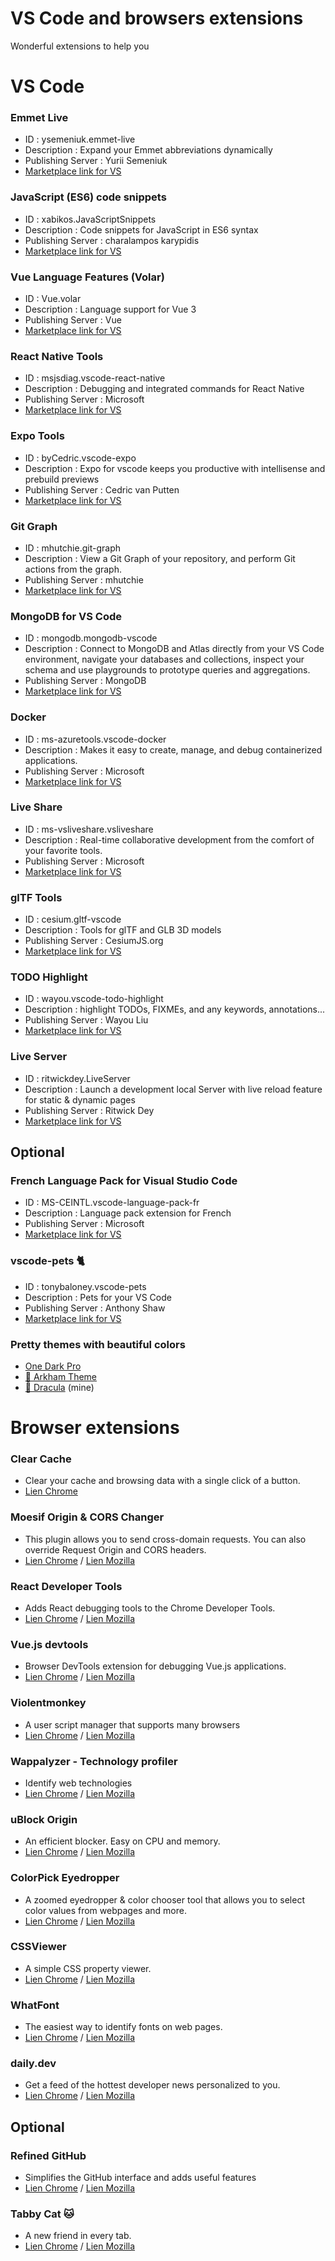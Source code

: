 # VS Code and browsers extensions

Wonderful extensions to help you

# VS Code

### Emmet Live 
* ID : ysemeniuk.emmet-live
* Description : Expand your Emmet abbreviations dynamically
* Publishing Server : Yurii Semeniuk
* [Marketplace link for VS](https://marketplace.visualstudio.com/items?itemName=ysemeniuk.emmet-live)

### JavaScript (ES6) code snippets
* ID : xabikos.JavaScriptSnippets
* Description : Code snippets for JavaScript in ES6 syntax
* Publishing Server : charalampos karypidis
* [Marketplace link for VS](https://marketplace.visualstudio.com/items?itemName=xabikos.JavaScriptSnippets)

### Vue Language Features (Volar)
* ID : Vue.volar
* Description : Language support for Vue 3
* Publishing Server : Vue
* [Marketplace link for VS](https://marketplace.visualstudio.com/items?itemName=Vue.volar)

### React Native Tools
* ID : msjsdiag.vscode-react-native
* Description : Debugging and integrated commands for React Native
* Publishing Server : Microsoft
* [Marketplace link for VS](https://marketplace.visualstudio.com/items?itemName=msjsdiag.vscode-react-native)

### Expo Tools
* ID : byCedric.vscode-expo
* Description : Expo for vscode keeps you productive with intellisense and prebuild previews
* Publishing Server : Cedric van Putten
* [Marketplace link for VS](https://marketplace.visualstudio.com/items?itemName=byCedric.vscode-expo)

### Git Graph 
* ID : mhutchie.git-graph
* Description : View a Git Graph of your repository, and perform Git actions from the graph.
* Publishing Server : mhutchie
* [Marketplace link for VS](https://marketplace.visualstudio.com/items?itemName=mhutchie.git-graph)

### MongoDB for VS Code
* ID : mongodb.mongodb-vscode
* Description : Connect to MongoDB and Atlas directly from your VS Code environment, navigate your databases and collections, inspect your schema and use playgrounds to prototype queries and aggregations.
* Publishing Server : MongoDB
* [Marketplace link for VS](https://marketplace.visualstudio.com/items?itemName=mongodb.mongodb-vscode)

### Docker
* ID : ms-azuretools.vscode-docker
* Description : Makes it easy to create, manage, and debug containerized applications.
* Publishing Server : Microsoft
* [Marketplace link for VS](https://marketplace.visualstudio.com/items?itemName=ms-azuretools.vscode-docker)

### Live Share
* ID : ms-vsliveshare.vsliveshare
* Description : Real-time collaborative development from the comfort of your favorite tools.
* Publishing Server : Microsoft
* [Marketplace link for VS](https://marketplace.visualstudio.com/items?itemName=MS-vsliveshare.vsliveshare)

### glTF Tools
* ID : cesium.gltf-vscode
* Description : Tools for glTF and GLB 3D models
* Publishing Server : CesiumJS.org
* [Marketplace link for VS](https://marketplace.visualstudio.com/items?itemName=cesium.gltf-vscode)

### TODO Highlight
* ID : wayou.vscode-todo-highlight
* Description : highlight TODOs, FIXMEs, and any keywords, annotations...
* Publishing Server : Wayou Liu
* [Marketplace link for VS](https://marketplace.visualstudio.com/items?itemName=wayou.vscode-todo-highlight)

### Live Server
* ID : ritwickdey.LiveServer
* Description : Launch a development local Server with live reload feature for static & dynamic pages
* Publishing Server : Ritwick Dey
* [Marketplace link for VS](https://marketplace.visualstudio.com/items?itemName=ritwickdey.LiveServer)

## Optional

### French Language Pack for Visual Studio Code
* ID : MS-CEINTL.vscode-language-pack-fr
* Description : Language pack extension for French
* Publishing Server : Microsoft
* [Marketplace link for VS](https://marketplace.visualstudio.com/items?itemName=MS-CEINTL.vscode-language-pack-fr)

### vscode-pets 🐈
* ID : tonybaloney.vscode-pets
* Description : Pets for your VS Code
* Publishing Server : Anthony Shaw
* [Marketplace link for VS](https://marketplace.visualstudio.com/items?itemName=tonybaloney.vscode-pets)

### Pretty themes with beautiful colors
* [One Dark Pro](https://marketplace.visualstudio.com/items?itemName=zhuangtongfa.Material-theme)
* [🦇 Arkham Theme](https://marketplace.visualstudio.com/items?itemName=lucasmsa.arkham-theme)
* [🧛 Dracula](https://marketplace.visualstudio.com/items?itemName=dracula-theme.theme-dracula) (mine) 

# Browser extensions

### Clear Cache 
* Clear your cache and browsing data with a single click of a button.
* [Lien Chrome](https://chrome.google.com/webstore/detail/clear-cache/cppjkneekbjaeellbfkmgnhonkkjfpdn)

### Moesif Origin & CORS Changer
* This plugin allows you to send cross-domain requests. You can also override Request Origin and CORS headers.
* [Lien Chrome](https://chrome.google.com/webstore/detail/moesif-origin-cors-change/digfbfaphojjndkpccljibejjbppifbc) / [Lien Mozilla](https://addons.mozilla.org/fr/firefox/addon/moesif-origin-cors-changer1/)

### React Developer Tools
* Adds React debugging tools to the Chrome Developer Tools.
* [Lien Chrome](https://chrome.google.com/webstore/detail/react-developer-tools/fmkadmapgofadopljbjfkapdkoienihi) / [Lien Mozilla](https://addons.mozilla.org/en-US/firefox/addon/react-devtools/)

### Vue.js devtools
* Browser DevTools extension for debugging Vue.js applications.
* [Lien Chrome](https://chrome.google.com/webstore/detail/vuejs-devtools/nhdogjmejiglipccpnnnanhbledajbpd) / [Lien Mozilla](https://addons.mozilla.org/en-US/firefox/addon/vue-js-devtools/)

### Violentmonkey
* A user script manager that supports many browsers
* [Lien Chrome](https://chrome.google.com/webstore/detail/violentmonkey/jinjaccalgkegednnccohejagnlnfdag) / [Lien Mozilla](https://addons.mozilla.org/fr/firefox/addon/violentmonkey/)

### Wappalyzer - Technology profiler
* Identify web technologies
* [Lien Chrome](https://chrome.google.com/webstore/detail/wappalyzer-technology-pro/gppongmhjkpfnbhagpmjfkannfbllamg) / [Lien Mozilla](https://addons.mozilla.org/en-US/firefox/addon/wappalyzer/)

### uBlock Origin
* An efficient blocker. Easy on CPU and memory.
* [Lien Chrome](https://chrome.google.com/webstore/detail/ublock-origin/cjpalhdlnbpafiamejdnhcphjbkeiagm?hl=fr) / [Lien Mozilla](https://addons.mozilla.org/fr/firefox/addon/ublock-origin/)

### ColorPick Eyedropper
* A zoomed eyedropper & color chooser tool that allows you to select color values from webpages and more.
* [Lien Chrome](https://chrome.google.com/webstore/detail/colorpick-eyedropper/ohcpnigalekghcmgcdcenkpelffpdolg) / [Lien Mozilla](https://addons.mozilla.org/fr/firefox/addon/colorpick-eyedropper/)

### CSSViewer
* A simple CSS property viewer.
* [Lien Chrome](https://chrome.google.com/webstore/detail/cssviewer/ggfgijbpiheegefliciemofobhmofgce) / [Lien Mozilla](https://addons.mozilla.org/fr/firefox/addon/cssviewer-quantum/)

### WhatFont
* The easiest way to identify fonts on web pages.
* [Lien Chrome](https://chrome.google.com/webstore/detail/whatfont/jabopobgcpjmedljpbcaablpmlmfcogm?hl=fr) / [Lien Mozilla](https://addons.mozilla.org/fr/firefox/addon/zjm-whatfont/)

### daily.dev
* Get a feed of the hottest developer news personalized to you.
* [Lien Chrome](https://chrome.google.com/webstore/detail/dailydev-the-homepage-dev/jlmpjdjjbgclbocgajdjefcidcncaied) / [Lien Mozilla](https://addons.mozilla.org/en-US/firefox/addon/daily/)

## Optional

### Refined GitHub
* Simplifies the GitHub interface and adds useful features
* [Lien Chrome](https://chrome.google.com/webstore/detail/refined-github/hlepfoohegkhhmjieoechaddaejaokhf) / [Lien Mozilla](https://addons.mozilla.org/en-US/firefox/addon/refined-github-/)

### Tabby Cat 🐱
* A new friend in every tab.
* [Lien Chrome](https://chrome.google.com/webstore/detail/tabby-cat/mefhakmgclhhfbdadeojlkbllmecialg?hl=fr) / [Lien Mozilla](https://addons.mozilla.org/fr/firefox/addon/tabby-cat-friend/)
